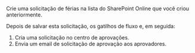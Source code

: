 Crie uma solicitação de férias na lista do SharePoint Online que você criou anteriormente.

Depois de salvar esta solicitação, os gatilhos de fluxo e, em seguida:

1. Cria uma solicitação no centro de aprovações.
2. Envia um email de solicitação de aprovação aos aprovadores.

